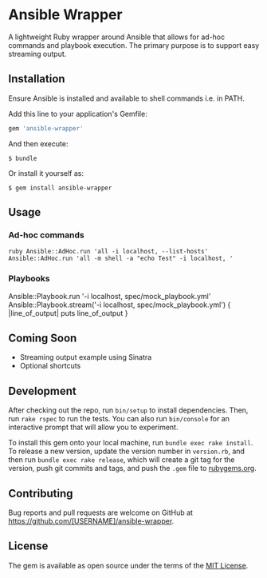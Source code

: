 # Ansible Wrapper

A lightweight Ruby wrapper around Ansible that allows for ad-hoc commands and playbook execution. The primary purpose is to support easy streaming output.

## Installation

Ensure Ansible is installed and available to shell commands i.e. in PATH.

Add this line to your application's Gemfile:

```ruby
gem 'ansible-wrapper'
```

And then execute:

    $ bundle

Or install it yourself as:

    $ gem install ansible-wrapper

## Usage

### Ad-hoc commands

``ruby
Ansible::AdHoc.run 'all -i localhost, --list-hosts'
``
``
Ansible::AdHoc.run 'all -m shell -a "echo Test" -i localhost, '
``

### Playbooks

Ansible::Playbook.run '-i localhost, spec/mock_playbook.yml'
Ansible::Playbook.stream('-i localhost, spec/mock_playbook.yml') { |line_of_output| puts line_of_output }

## Coming Soon

* Streaming output example using Sinatra
* Optional shortcuts

## Development

After checking out the repo, run `bin/setup` to install dependencies. Then, run `rake rspec` to run the tests. You can also run `bin/console` for an interactive prompt that will allow you to experiment.

To install this gem onto your local machine, run `bundle exec rake install`. To release a new version, update the version number in `version.rb`, and then run `bundle exec rake release`, which will create a git tag for the version, push git commits and tags, and push the `.gem` file to [rubygems.org](https://rubygems.org).

## Contributing

Bug reports and pull requests are welcome on GitHub at https://github.com/[USERNAME]/ansible-wrapper.


## License

The gem is available as open source under the terms of the [MIT License](http://opensource.org/licenses/MIT).

